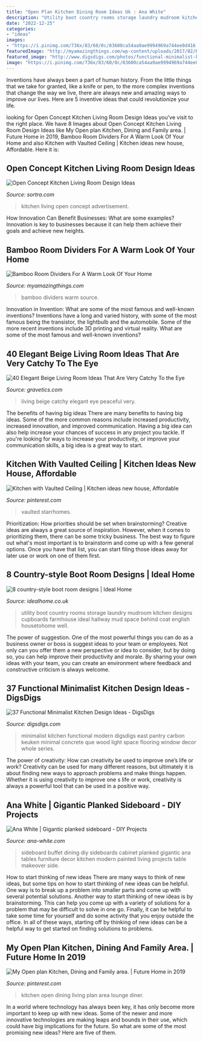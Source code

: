 ```yaml
---
title: "Open Plan Kitchen Dining Room Ideas Uk : Ana White"
description: "Utility boot country rooms storage laundry mudroom kitchen designs cupboards farmhouse ideal hallway mud space behind coat english housetohome well"
date: "2022-12-25"
categories:
- "ideas"
images:
- "https://i.pinimg.com/736x/83/60/0c/83600ca54aa9ae9994969a744ee0d416.jpg"
featuredImage: "http://myamazingthings.com/wp-content/uploads/2017/02/Bamboo-Room-Dividers2.jpg"
featured_image: "http://www.digsdigs.com/photos/functional-minimalist-kitchen-design-ideas-3-554x831.jpg"
image: "https://i.pinimg.com/736x/83/60/0c/83600ca54aa9ae9994969a744ee0d416.jpg"
---
```



Inventions have always been a part of human history. From the little things that we take for granted, like a knife or pen, to the more complex inventions that change the way we live, there are always new and amazing ways to improve our lives. Here are 5 inventive ideas that could revolutionize your life.

	

		
looking for Open Concept Kitchen Living Room Design Ideas you've visit to the right place. We have 8 Images about Open Concept Kitchen Living Room Design Ideas like My Open plan Kitchen, Dining and Family area. | Future Home in 2019, Bamboo Room Dividers For A Warm Look Of Your Home and also Kitchen with Vaulted Ceiling | Kitchen ideas new house, Affordable. Here it is:
		
    
## Open Concept Kitchen Living Room Design Ideas

<img loading=lazy src="https://www.sortra.com/wp-content/uploads/2014/07/living23.jpg" onerror="this.onerror=null;this.src='https://tse4.mm.bing.net/th?id=OIP.edC0k6Ak_I11Wzr7cay5uAHaLP&amp;pid=15.1';" alt="Open Concept Kitchen Living Room Design Ideas">

_Source: sortra.com_

>kitchen living open concept advertisement. 

	

How Innovation Can Benefit Businesses: What are some examples?
Innovation is key to businesses because it can help them achieve their goals and achieve new heights.

    
## Bamboo Room Dividers For A Warm Look Of Your Home

<img loading=lazy src="http://myamazingthings.com/wp-content/uploads/2017/02/Bamboo-Room-Dividers2.jpg" onerror="this.onerror=null;this.src='https://tse2.mm.bing.net/th?id=OIP.KohtyzVhaQ4tKySCVbs99gHaFL&amp;pid=15.1';" alt="Bamboo Room Dividers For A Warm Look Of Your Home">

_Source: myamazingthings.com_

>bamboo dividers warm source. 

	

Innovation in Invention: What are some of the most famous and well-known inventions?
Inventions have a long and varied history, with some of the most famous being the transistor, the lightbulb and the automobile. Some of the more recent inventions include 3D printing and virtual reality. What are some of the most famous and well-known inventions?

    
## 40 Elegant Beige Living Room Ideas That Are Very Catchy To The Eye

<img loading=lazy src="https://www.gravetics.com/wp-content/uploads/2017/09/Beige-and-white-living-room-ideas.jpg" onerror="this.onerror=null;this.src='https://tse2.mm.bing.net/th?id=OIP.FO_uP2kW3Z_dfO0FPREXkgHaJr&amp;pid=15.1';" alt="40 Elegant Beige Living Room Ideas That Are Very Catchy To the Eye">

_Source: gravetics.com_

>living beige catchy elegant eye peaceful very. 

	

The benefits of having big ideas
There are many benefits to having big ideas. Some of the more common reasons include increased productivity, increased innovation, and improved communication. Having a big idea can also help increase your chances of success in any project you tackle. If you're looking for ways to increase your productivity, or improve your communication skills, a big idea is a great way to start.

    
## Kitchen With Vaulted Ceiling | Kitchen Ideas New House, Affordable

<img loading=lazy src="https://i.pinimg.com/736x/83/60/0c/83600ca54aa9ae9994969a744ee0d416.jpg" onerror="this.onerror=null;this.src='https://tse4.mm.bing.net/th?id=OIP.Q5rRwJmBYzDS3-1nAOiO5gHaF7&amp;pid=15.1';" alt="Kitchen with Vaulted Ceiling | Kitchen ideas new house, Affordable">

_Source: pinterest.com_

>vaulted starrhomes. 

	

Prioritization: How priorities should be set when brainstorming?
Creative ideas are always a great source of inspiration. However, when it comes to prioritizing them, there can be some tricky business. The best way to figure out what's most important is to brainstorm and come up with a few general options. Once you have that list, you can start filing those ideas away for later use or work on one of them first.

    
## 8 Country-style Boot Room Designs | Ideal Home

<img loading=lazy src="http://ksassets.timeincuk.net/wp/uploads/sites/56/2016/01/rt-006-Lewis-Alderson-1.jpg" onerror="this.onerror=null;this.src='https://tse4.mm.bing.net/th?id=OIP.UJ-O-qD9ay-0q-qHHAzXCwHaHa&amp;pid=15.1';" alt="8 country-style boot room designs | Ideal Home">

_Source: idealhome.co.uk_

>utility boot country rooms storage laundry mudroom kitchen designs cupboards farmhouse ideal hallway mud space behind coat english housetohome well. 

	

The power of suggestion.
One of the most powerful things you can do as a business owner or boss is suggest ideas to your team or employees. Not only can you offer them a new perspective or idea to consider, but by doing so, you can help improve their productivity and morale. By sharing your own ideas with your team, you can create an environment where feedback and constructive criticism is always welcome.

    
## 37 Functional Minimalist Kitchen Design Ideas - DigsDigs

<img loading=lazy src="http://www.digsdigs.com/photos/functional-minimalist-kitchen-design-ideas-3-554x831.jpg" onerror="this.onerror=null;this.src='https://tse3.mm.bing.net/th?id=OIP.waXEZ5jzivOLMWZ2JED37AHaLH&amp;pid=15.1';" alt="37 Functional Minimalist Kitchen Design Ideas - DigsDigs">

_Source: digsdigs.com_

>minimalist kitchen functional modern digsdigs east pantry carbon keuken minimal concrete que wood light space flooring window decor whole series. 

	

The power of creativity: How can creativity be used to improve one’s life or work?
Creativity can be used for many different reasons, but ultimately it is about finding new ways to approach problems and make things happen. Whether it is using creativity to improve one s life or work, creativity is always a powerful tool that can be used in a positive way.

    
## Ana White | Gigantic Planked Sideboard - DIY Projects

<img loading=lazy src="http://www.ana-white.com/sites/default/files/image_541.jpg" onerror="this.onerror=null;this.src='https://tse3.mm.bing.net/th?id=OIP.5qyhLV8NtclUlHFVHFtcywHaL2&amp;pid=15.1';" alt="Ana White | Gigantic planked sideboard - DIY Projects">

_Source: ana-white.com_

>sideboard buffet dining diy sideboards cabinet planked gigantic ana tables furniture decor kitchen modern painted living projects table makeover side. 

	

How to start thinking of new ideas
There are many ways to think of new ideas, but some tips on how to start thinking of new ideas can be helpful. One way is to break up a problem into smaller parts and come up with several potential solutions. Another way to start thinking of new ideas is by brainstorming. This can help you come up with a variety of solutions for a problem that may be difficult to solve in one go. Finally, it can be helpful to take some time for yourself and do some activity that you enjoy outside the office. In all of these ways, starting off by thinking of new ideas can be a helpful way to get started on finding solutions to problems.

    
## My Open Plan Kitchen, Dining And Family Area. | Future Home In 2019

<img loading=lazy src="https://i.pinimg.com/736x/0a/fb/0e/0afb0e014358f6f9f48aabf0b4c6f9d3--open-plan-kitchen-dining-living-ideas-open-plan-kitchen-lounge.jpg?b=t" onerror="this.onerror=null;this.src='https://tse2.mm.bing.net/th?id=OIP.b9BgEaIlSum0nkNyxlZPGgHaJ3&amp;pid=15.1';" alt="My Open plan Kitchen, Dining and Family area. | Future Home in 2019">

_Source: pinterest.com_

>kitchen open dining living plan area lounge diner. 

	

In a world where technology has always been key, it has only become more important to keep up with new ideas. Some of the newer and more innovative technologies are making leaps and bounds in their use, which could have big implications for the future. So what are some of the most promising new ideas? Here are five of them.

